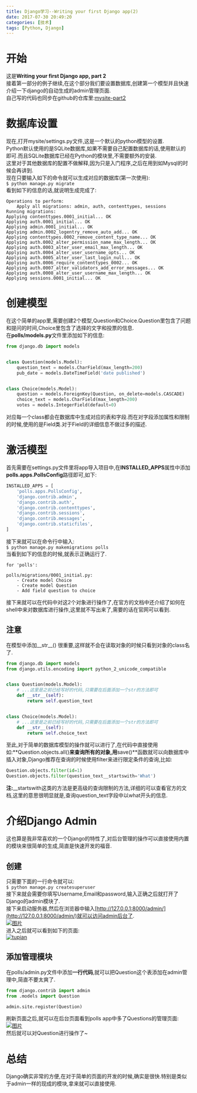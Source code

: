 ```yaml
---
title: Django学习--Writing your first Django app(2)
date: 2017-07-30 20:49:20
categories: [技术]
tags: [Python, Django]
---
```

[](#开始 "开始")开始
==============

这是**Writing your first Django app, part 2**  
接着第一部分的例子继续,在这个部分我们要设置数据库,创建第一个模型并且快速介绍一下django的自动生成的admin管理页面.  
自己写的代码也同步在github的仓库里:[mysite-part2](https://github.com/TangMisaka23001/mysite/tree/part2)

[](#数据库设置 "数据库设置")数据库设置
=======================

现在,打开mysite/settings.py文件,这是一个默认的python模型的设置.  
Python默认使用的是SQLite数据库,如果不需要自己配置数据库的话,使用默认的即可.而且SQLite数据库已经在Python的模块里,不需要额外的安装.  
这里对于其他数据库的配置不做解释,因为只是入门程序,之后在用到如Mysql的时候会再讲到.  
现在只要输入如下的命令就可以生成对应的数据库(第一次使用):  
`$ python manage.py migrate`  
看到如下的信息的话,就说明生成完成了:  
```
Operations to perform:  
    Apply all migrations: admin, auth, contenttypes, sessions
Running migrations:  
Applying contenttypes.0001_initial... OK  
Applying auth.0001_initial... OK  
Applying admin.0001_initial... OK  
Applying admin.0002_logentry_remove_auto_add... OK  
Applying contenttypes.0002_remove_content_type_name... OK  
Applying auth.0002_alter_permission_name_max_length... OK  
Applying auth.0003_alter_user_email_max_length... OK  
Applying auth.0004_alter_user_username_opts... OK  
Applying auth.0005_alter_user_last_login_null... OK  
Applying auth.0006_require_contenttypes_0002... OK  
Applying auth.0007_alter_validators_add_error_messages... OK  
Applying auth.0008_alter_user_username_max_length... OK  
Applying sessions.0001_initial... OK
```
[](#创建模型 "创建模型")创建模型
====================

在这个简单的app里,需要创建2个模型,Question和Choice.Question里包含了问题和提问的时间,Choice里包含了选择的文字和投票的信息.  
在**polls/models.py**文件里添加如下的信息:  
```python
from django.db import models


class Question(models.Model):    
    question_text = models.CharField(max_length=200)    
    pub_date = models.DateTimeField('date published')


class Choice(models.Model):    
    question = models.ForeignKey(Question, on_delete=models.CASCADE)    
    choice_text = models.CharField(max_length=200)    
    votes = models.IntegerField(default=0)
```
对应每一个class都会在数据库中生成对应的表和字段.而在对字段添加属性和限制的时候,使用的是Field类.对于Field的详细信息不做过多的描述.

[](#激活模型 "激活模型")激活模型
====================

首先需要在settings.py文件里将app导入项目中,在**INSTALLED_APPS**属性中添加**polls.apps.PollsConfig**路径即可,如下:  
```python
INSTALLED_APPS = [    
    'polls.apps.PollsConfig',    
    'django.contrib.admin',    
    'django.contrib.auth',    
    'django.contrib.contenttypes',    
    'django.contrib.sessions',    
    'django.contrib.messages',    
    'django.contrib.staticfiles',
]
```

接下来就可以在命令行中输入:  
`$ python manage.py makemigrations polls`  
当看到如下的信息的时候,就表示正确运行了.  

```
for 'polls':

polls/migrations/0001_initial.py:  
    - Create model Choice  
    - Create model Question  
    - Add field question to choice
```

接下来就可以在代码中对这2个对象进行操作了,在官方的文档中还介绍了如何在shell中来对数据库进行操作,这里就不写出来了,需要的话在官网可以看到.

[](#注意 "注意")注意
--------------

在模型中添加\_\_str\_\_() 很重要,这样就不会在读取对象的时候只看到对象的class名了.  
```python
from django.db import models
from django.utils.encoding import python_2_unicode_compatible


class Question(models.Model):    
    # ...这里是之前已经写好的代码,只需要在后面添加一个str的方法即可    
    def __str__(self):        
        return self.question_text


class Choice(models.Model):    
    # ...这里是之前已经写好的代码,只需要在后面添加一个str的方法即可    
    def __str__(self):        
        return self.choice_text
```

至此,对于简单的数据库模型的操作就可以进行了,在代码中直接使用如:**Question.objects.all()**来查询所有的对象,用**save()**函数就可以向数据库中插入对象,Django推荐在查询的时候使用filter来进行限定条件的查询,比如:  
```python
Question.objects.filter(id=1)
Question.objects.filter(question_text__startswith='What')
```

**注:**\_\_startswith这类的方法是更高级的查询限制的方法,详细的可以查看官方的文档,这里的意思很明显就是,查询question\_text字段中以what开头的信息.

[](#介绍Django-Admin "介绍Django Admin")介绍Django Admin
==================================================

这也算是我非常喜欢的一个Django的特性了,对后台管理的操作可以直接使用内置的模块来很简单的生成,简直是快速开发的福音.

[](#创建 "创建")创建
--------------

只需要下面的一行命令就可以:  
`$ python manage.py createsuperuser`  
接下来就会需要你填写Username,Email和password,输入正确之后就打开了Django的admin模块了.  
接下来启动服务器,然后在浏览器中输入[http://127.0.0.1:8000/admin/](http://127.0.0.1:8000/admin/)就可以访问admin后台了.  
[![图片](http://misakatang.oss-cn-beijing.aliyuncs.com/201707311.jpg)](http://misakatang.oss-cn-beijing.aliyuncs.com/201707311.jpg "图片")  
进入之后就可以看到如下的页面:  
[![tupian](http://misakatang.oss-cn-beijing.aliyuncs.com/201707312.jpg)](http://misakatang.oss-cn-beijing.aliyuncs.com/201707312.jpg "tupian")

[](#添加管理模块 "添加管理模块")添加管理模块
--------------------------

在polls/admin.py文件中添加**一行代码**,就可以把Question这个表添加在admin管理中,简直不要太爽了.  
```python
from django.contrib import admin
from .models import Question

admin.site.register(Question)
```
刷新页面之后,就可以在后台页面看到polls app中多了Questions的管理页面:  
[![图片](http://misakatang.oss-cn-beijing.aliyuncs.com/201707313.jpg)](http://misakatang.oss-cn-beijing.aliyuncs.com/201707313.jpg "图片")  
然后就可以对Question进行操作了~

[](#总结 "总结")总结
==============

Django确实非常的方便,在对于简单的页面的开发的时候,确实是很快.特别是类似于admin一样的现成的模块,拿来就可以直接使用.